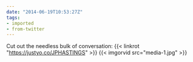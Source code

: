```yaml
---
date: "2014-06-19T10:53:27Z"
tags:
- imported
- from-twitter
---
```

Cut out the needless bulk of conversation: {{< linkrot "https://justyo.co/JPHASTINGS" >}}
{{< imgorvid src="media-1.jpg" >}}
